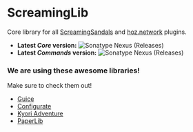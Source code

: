 # ScreamingLib
Core library for all [ScreamingSandals](https://screamingsandals.org/) and [hoz.network](https://hoz.network/) plugins.

* **Latest _Core_ version:**  ![Sonatype Nexus (Releases)](https://img.shields.io/nexus/r/org.screamingsandals.lib/core?nexusVersion=3&server=https%3A%2F%2Frepo.screamingsandals.org)
* **Latest _Commands_ version:**  ![Sonatype Nexus (Releases)](https://img.shields.io/nexus/r/org.screamingsandals.lib/commands?nexusVersion=3&server=https%3A%2F%2Frepo.screamingsandals.org)

### We are using these awesome libraries!
Make sure to check them out!

* [Guice](https://github.com/google/guice)
* [Configurate](https://github.com/SpongePowered/Configurate)
* [Kyori Adventure](https://github.com/KyoriPowered/adventure)
* [PaperLib](https://github.com/PaperMC/PaperLib)
